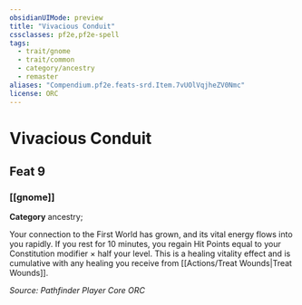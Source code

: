 ```yaml
---
obsidianUIMode: preview
title: "Vivacious Conduit"
cssclasses: pf2e,pf2e-spell
tags:
  - trait/gnome
  - trait/common
  - category/ancestry
  - remaster
aliases: "Compendium.pf2e.feats-srd.Item.7vUOlVqjheZV0Nmc"
license: ORC
---
```

# Vivacious Conduit
## Feat 9
### [[gnome]]

**Category** ancestry; 




Your connection to the First World has grown, and its vital energy flows into you rapidly. If you rest for 10 minutes, you regain Hit Points equal to your Constitution modifier × half your level. This is a healing vitality effect and is cumulative with any healing you receive from [[Actions/Treat Wounds|Treat Wounds]].

*Source: Pathfinder Player Core*
*ORC*